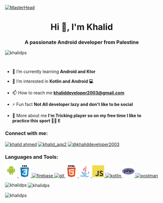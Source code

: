 [![MasterHead](https://i.redd.it/efvudwjgyrwa1.gif)](https://github.com/KhalidPS)
<h1 align="center">Hi 👋, I'm Khalid</h1>
<h3 align="center">A passionate Android developer from Palestine</h3>

<p align="left"> <img src="https://komarev.com/ghpvc/?username=khalidps&label=Profile%20views&color=0e75b6&style=flat" alt="khalidps" /> </p>

<p align="left"> <a href="https://twitter.com/" target="blank"><img src="https://img.shields.io/twitter/follow/?logo=twitter&style=for-the-badge" alt="" /></a> </p>

- 🌱 I’m currently learning **Android and Ktor**

- 👀 I’m interested in **Kotlin and Android 💻**

- 📫 How to reach me **khaliddeveloper2003@gmail.com**

- ⚡ Fun fact **Not All developer lazy and don't like to be social**

- 💖 More about me **I'm Tricking player so on my free time I like to practice this sport 🤸‍♂️ E**

<h3 align="left">Connect with me:</h3>
<p align="left">
<a href="https://linkedin.com/in/khalid ahmed" target="blank"><img align="center" src="https://raw.githubusercontent.com/rahuldkjain/github-profile-readme-generator/master/src/images/icons/Social/linked-in-alt.svg" alt="khalid ahmed" height="30" width="40" /></a>
<a href="https://instagram.com/khalid_aqs2" target="blank"><img align="center" src="https://raw.githubusercontent.com/rahuldkjain/github-profile-readme-generator/master/src/images/icons/Social/instagram.svg" alt="khalid_aqs2" height="30" width="40" /></a>
<a href="https://medium.com/@khaliddeveloper2003" target="blank"><img align="center" src="https://raw.githubusercontent.com/rahuldkjain/github-profile-readme-generator/master/src/images/icons/Social/medium.svg" alt="@khaliddeveloper2003" height="30" width="40" /></a>
</p>

<h3 align="left">Languages and Tools:</h3>
<p align="left"> <a href="https://developer.android.com" target="_blank" rel="noreferrer"> <img src="https://raw.githubusercontent.com/devicons/devicon/master/icons/android/android-original-wordmark.svg" alt="android" width="40" height="40"/> </a> <a href="https://www.w3schools.com/css/" target="_blank" rel="noreferrer"> <img src="https://raw.githubusercontent.com/devicons/devicon/master/icons/css3/css3-original-wordmark.svg" alt="css3" width="40" height="40"/> </a> <a href="https://firebase.google.com/" target="_blank" rel="noreferrer"> <img src="https://www.vectorlogo.zone/logos/firebase/firebase-icon.svg" alt="firebase" width="40" height="40"/> </a> <a href="https://git-scm.com/" target="_blank" rel="noreferrer"> <img src="https://www.vectorlogo.zone/logos/git-scm/git-scm-icon.svg" alt="git" width="40" height="40"/> </a> <a href="https://www.w3.org/html/" target="_blank" rel="noreferrer"> <img src="https://raw.githubusercontent.com/devicons/devicon/master/icons/html5/html5-original-wordmark.svg" alt="html5" width="40" height="40"/> </a> <a href="https://www.java.com" target="_blank" rel="noreferrer"> <img src="https://raw.githubusercontent.com/devicons/devicon/master/icons/java/java-original.svg" alt="java" width="40" height="40"/> </a> <a href="https://developer.mozilla.org/en-US/docs/Web/JavaScript" target="_blank" rel="noreferrer"> <img src="https://raw.githubusercontent.com/devicons/devicon/master/icons/javascript/javascript-original.svg" alt="javascript" width="40" height="40"/> </a> <a href="https://kotlinlang.org" target="_blank" rel="noreferrer"> <img src="https://www.vectorlogo.zone/logos/kotlinlang/kotlinlang-icon.svg" alt="kotlin" width="40" height="40"/> </a> <a href="https://www.php.net" target="_blank" rel="noreferrer"> <img src="https://raw.githubusercontent.com/devicons/devicon/master/icons/php/php-original.svg" alt="php" width="40" height="40"/> </a> <a href="https://postman.com" target="_blank" rel="noreferrer"> <img src="https://www.vectorlogo.zone/logos/getpostman/getpostman-icon.svg" alt="postman" width="40" height="40"/> </a> </p>

<p><img align="left" src="https://github-readme-stats.vercel.app/api/top-langs?username=khalidps&show_icons=true&locale=en&layout=compact" alt="khalidps" /></p>

<p>&nbsp;<img align="center" src="https://github-readme-stats.vercel.app/api?username=khalidps&show_icons=true&locale=en" alt="khalidps" /></p>

<p><img align="center" src="https://github-readme-streak-stats.herokuapp.com/?user=khalidps&" alt="khalidps" /></p>
